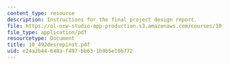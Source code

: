 ```yaml
---
content_type: resource
description: Instructions for the final project design report.
file: https://ol-ocw-studio-app-production.s3.amazonaws.com/courses/10-492-2-integrated-chemical-engineering-topics-i-introduction-to-biocatalysis-fall-2004/e24a2b44648af497bb631b9b5e10b772_10_492desrepinst.pdf
file_type: application/pdf
resourcetype: Document
title: 10_492desrepinst.pdf
uid: e24a2b44-648a-f497-bb63-1b9b5e10b772
---
```

